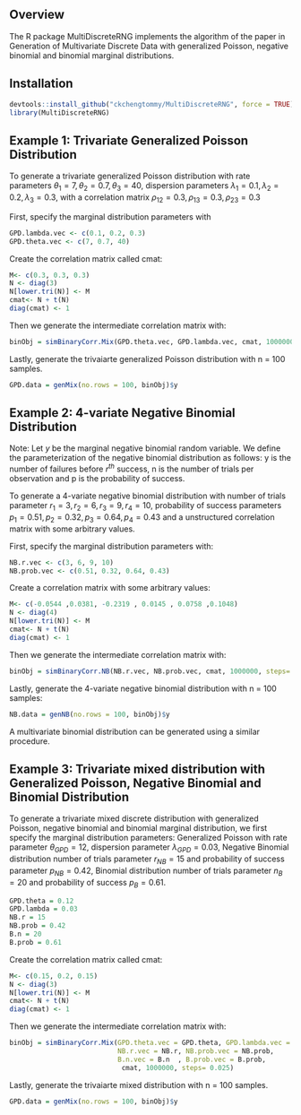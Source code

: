 ## Overview

The R package MultiDiscreteRNG implements the algorithm of the paper in Generation of Multivariate Discrete Data with generalized Poisson, negative binomial and binomial marginal distributions.

## Installation

``` r
devtools::install_github("ckchengtommy/MultiDiscreteRNG", force = TRUE)
library(MultiDiscreteRNG)
```

## Example 1: Trivariate Generalized Poisson Distribution

To generate a trivariate generalized Poisson distribution with rate parameters $\theta_1 = 7, \theta_2 = 0.7, \theta_3 = 40$, dispersion parameters $\lambda_1 = 0.1, \lambda_2 = 0.2, \lambda_3 = 0.3$, with a correlation matrix $\rho_{12} = 0.3, \rho_{13} = 0.3, \rho_{23} = 0.3$

First, specify the marginal distribution parameters with

``` r
GPD.lambda.vec <- c(0.1, 0.2, 0.3) 
GPD.theta.vec <- c(7, 0.7, 40)
```

Create the correlation matrix called cmat:

``` r
M<- c(0.3, 0.3, 0.3)
N <- diag(3)
N[lower.tri(N)] <- M
cmat<- N + t(N)
diag(cmat) <- 1
```

Then we generate the intermediate correlation matrix with:

``` r
binObj = simBinaryCorr.Mix(GPD.theta.vec, GPD.lambda.vec, cmat, 1000000, steps= 0.025)
```

Lastly, generate the trivaiarte generalized Poisson distribution with n = 100 samples.

``` r
GPD.data = genMix(no.rows = 100, binObj)$y
```

## Example 2: 4-variate Negative Binomial Distribution

Note: Let $y$ be the marginal negative binomial random variable. We define the parameterization of the negative binomial distribution as follows: y is the number of failures before $r^{th}$ success, n is the number of trials per observation and p is the probability of success.

To generate a 4-variate negative binomial distribution with number of trials parameter $r_1 = 3, r_2 = 6, r_3 = 9, r_4 = 10$, probability of success parameters $p_1 = 0.51, p_2 = 0.32, p_3 = 0.64, p_4 = 0.43$ and a unstructured correlation matrix with some arbitrary values.

First, specify the marginal distribution parameters with:

``` r
NB.r.vec <- c(3, 6, 9, 10)
NB.prob.vec <- c(0.51, 0.32, 0.64, 0.43)
```

Create a correlation matrix with some arbitrary values:

``` r
M<- c(-0.0544 ,0.0381, -0.2319 , 0.0145 , 0.0758 ,0.1048)
N <- diag(4)
N[lower.tri(N)] <- M
cmat<- N + t(N)
diag(cmat) <- 1
```

Then we generate the intermediate correlation matrix with:

``` r
binObj = simBinaryCorr.NB(NB.r.vec, NB.prob.vec, cmat, 1000000, steps= 0.025)
```

Lastly, generate the 4-variate negative binomial distribution with n = 100 samples:

``` r
NB.data = genNB(no.rows = 100, binObj)$y
```

A multivariate binomial distribution can be generated using a similar procedure.



## Example 3: Trivariate mixed distribution with Generalized Poisson, Negative Binomial and Binomial Distribution

To generate a trivariate mixed discrete distribution with generalized Poisson, negative binomial and binomial marginal distribution, we first specify the marginal distribution parameters: Generalized Poisson with rate parameter $\theta_{GPD} = 12$, dispersion parameter $\lambda_{GPD} = 0.03$, Negative Binomial distribution number of trials parameter $r_{NB} = 15$ and probability of success parameter $p_{NB} = 0.42$, Binomial distribution number of trials parameter $n_{B} = 20$ and probability of success $p_B = 0.61$.

``` r
GPD.theta = 0.12
GPD.lambda = 0.03
NB.r = 15
NB.prob = 0.42
B.n = 20
B.prob = 0.61

```

Create the correlation matrix called cmat:

``` r
M<- c(0.15, 0.2, 0.15)
N <- diag(3)
N[lower.tri(N)] <- M
cmat<- N + t(N)
diag(cmat) <- 1
```
Then we generate the intermediate correlation matrix with:

``` r
binObj = simBinaryCorr.Mix(GPD.theta.vec = GPD.theta, GPD.lambda.vec = GPD.lambda, 
                           NB.r.vec = NB.r, NB.prob.vec = NB.prob, 
                           B.n.vec = B.n  , B.prob.vec = B.prob,
                            cmat, 1000000, steps= 0.025)
```

Lastly, generate the trivaiarte mixed distribution with n = 100 samples.

``` r
GPD.data = genMix(no.rows = 100, binObj)$y
```

